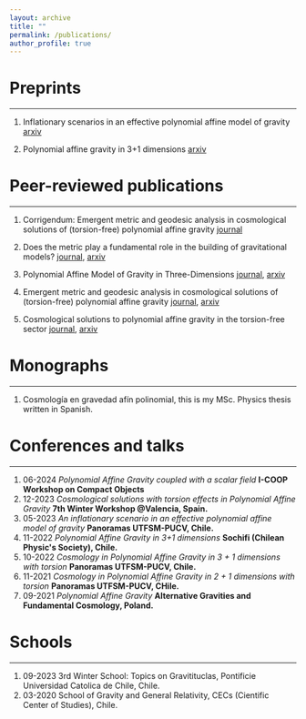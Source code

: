 ```yaml
---
layout: archive
title: ""
permalink: /publications/
author_profile: true
---
```


# Preprints
---

1. Inflationary scenarios in an effective polynomial affine model of gravity [arxiv](https://browse.arxiv.org/abs/2312.07312)

2. Polynomial affine gravity in 3+1 dimensions [arxiv](https://arxiv.org/abs/2212.07975)

# Peer-reviewed publications
---

1. Corrigendum: Emergent metric and geodesic analysis in cosmological solutions of (torsion-free) polynomial affine gravity [journal](https://iopscience.iop.org/article/10.1088/1361-6382/ad0356)

2. Does the metric play a fundamental role in the building of gravitational models? [journal](https://www.worldscientific.com/doi/abs/10.1142/S0219887824300010?journalCode=ijgmmp), [arxiv](https://arxiv.org/abs/2306.03729)

3. Polynomial Affine Model of Gravity in Three-Dimensions [journal](https://www.mdpi.com/2218-1997/8/2/68), [arxiv](https://arxiv.org/abs/2201.12030#:~:text=In%20this%20work%2C%20we%20explore,the%20set%20of%20fundamental%20fields.)

4. Emergent metric and geodesic analysis in cosmological solutions of (torsion-free) polynomial affine gravity [journal](https://iopscience.iop.org/article/10.1088/1361-6382/ab58ef/meta), [arxiv](https://arxiv.org/abs/1908.06654)

5. Cosmological solutions to polynomial affine gravity in the torsion-free sector [journal](https://www.intechopen.com/chapters/64713), [arxiv](https://browse.arxiv.org/abs/1808.05970)

# Monographs
---

1. Cosmología en gravedad afín polinomial, this is my MSc. Physics thesis written in Spanish.


# Conferences and talks
---
1. 06-2024 *Polynomial Affine Gravity coupled with a scalar field* **I-COOP Workshop on Compact Objects**
1. 12-2023 *Cosmological solutions with torsion effects in Polynomial Affine Gravity* **7th Winter Workshop @Valencia, Spain.**
2. 05-2023 *An inflationary scenario in an effective polynomial affine model of gravity* **Panoramas UTFSM-PUCV, Chile.**
3. 11-2022 *Polynomial Affine Gravity in 3+1 dimensions* **Sochifi (Chilean Physic's Society), Chile.**
4. 10-2022 *Cosmology in Polynomial Affine Gravity in 3 + 1 dimensions with torsion* **Panoramas UTFSM-PUCV, Chile.**
5. 11-2021 *Cosmology in Polynomial Affine Gravity in 2 + 1 dimensions with torsion* **Panoramas UTFSM-PUCV, CHile.**
6. 09-2021 *Polynomial Affine Gravity* **Alternative Gravities and Fundamental Cosmology, Poland.**


# Schools
---
1. 09-2023 3rd Winter School: Topics on Gravitituclas, Pontificie Universidad Catolica de Chile, Chile.
2. 03-2020 School of Gravity and General Relativity, CECs (Cientific Center of Studies), Chile.
